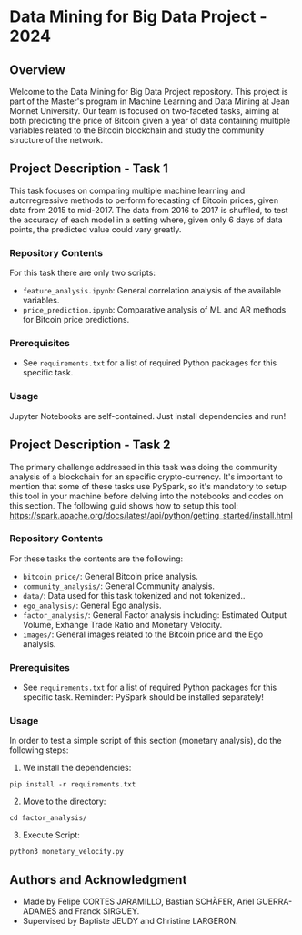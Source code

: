 # Data Mining for Big Data Project - 2024

## Overview

Welcome to the Data Mining for Big Data Project repository. This project is part of the Master's program in Machine Learning and Data Mining at Jean Monnet University. Our team is focused on two-faceted tasks, aiming at both predicting the price of Bitcoin given a year of data containing multiple variables related to the Bitcoin blockchain and study the community structure of the network.

## Project Description - Task 1
This task focuses on comparing multiple machine learning and autorregressive methods to perform forecasting of Bitcoin prices, given data from 2015 to mid-2017. The data from 2016 to 2017 is shuffled, to test the accuracy of each model in a setting where, given only 6 days of data points, the predicted value could vary greatly. 

### Repository Contents
For this task there are only two scripts:

- `feature_analysis.ipynb`: General correlation analysis of the available variables.
- `price_prediction.ipynb`: Comparative analysis of ML and AR methods for Bitcoin price predictions.

### Prerequisites

- See `requirements.txt` for a list of required Python packages for this specific task.
  
### Usage

Jupyter Notebooks are self-contained. Just install dependencies and run!

## Project Description - Task 2

The primary challenge addressed in this task was doing the community analysis of a blockchain for an specific crypto-currency. It's important to mention that some of these tasks use PySpark, so it's mandatory to setup this tool in your machine before delving into the notebooks and codes on this section. The following guid shows how to setup this tool: https://spark.apache.org/docs/latest/api/python/getting_started/install.html

### Repository Contents
For these tasks the contents are the following:

- `bitcoin_price/`: General Bitcoin price analysis.
- `community_analysis/`: General Community analysis.
- `data/`: Data used for this task tokenized and not tokenized..
- `ego_analysis/`: General Ego analysis.
- `factor_analysis/`: General Factor analysis including: Estimated Output Volume, Exhange Trade Ratio and Monetary Velocity.
- `images/`: General images related to the Bitcoin price and the Ego analysis.

### Prerequisites

- See `requirements.txt` for a list of required Python packages for this specific task. Reminder: PySpark should be installed separately!

### Usage

In order to test a simple script of this section (monetary analysis), do the following steps:

1. We install the dependencies:

```
pip install -r requirements.txt
```
2. Move to the directory:

```
cd factor_analysis/
```
3. Execute Script:

```
python3 monetary_velocity.py
```

## Authors and Acknowledgment

- Made by Felipe CORTES JARAMILLO, Bastian SCHÄFER, Ariel GUERRA-ADAMES and Franck SIRGUEY.
- Supervised by Baptiste JEUDY and Christine LARGERON.
